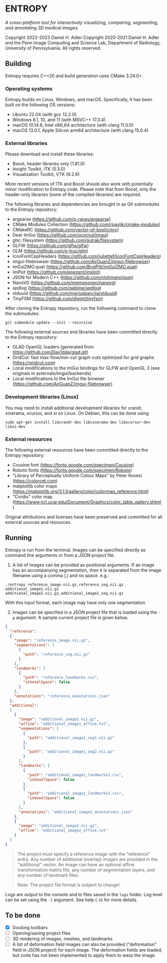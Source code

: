 # ENTROPY

*A cross-platform tool for interactively visualizing, comparing, segmenting, and annotating 3D medical images.*

Copyright 2022-2023 Daniel H. Adler
Copyright 2020-2021 Daniel H. Adler and the Penn Image Computing and Science Lab, Department of Radiology, University of Pennsylvania.
All rights reserved.


## Building

Entropy requires C++20 and build generation uses CMake 3.24.0+.

### Operating systems
Entropy builds on Linux, Windows, and macOS. Specifically, it has been built on the following OS versions:

* Ubuntu 22.04 (with gcc 12.2.0)
* Windows 8.1, 10, and 11 (with MSVC++ 17.3.4)
* macOS 10.14.6, Intel x86_64 architecture (with clang 11.0.0)
* macOS 13.0.1, Apple Silicon arm64 architecture (with clang 15.0.4)

### External libraries
Please download and install these libraries:

* Boost, header libraries only (1.81.0)
* Insight Toolkit, ITK (5.3.0)
* Visualization Toolkit, VTK (9.2.6)

More recent versions of ITK and Boost should also work with potentially minor modification to Entropy code. Please note that from Boost, only the header-only libraries (none of the compiled libraries) are required.

The following libraries and dependencies are brought in as Git submodules to the Entropy repository:

* argparse (https://github.com/p-ranav/argparse)
* CMake Modules Collection (https://github.com/rpavlik/cmake-modules)
* CMakeRC (https://github.com/vector-of-bool/cmrc)
* Dear ImGui (https://github.com/ocornut/imgui)
* ghc::filesystem (https://github.com/gulrak/filesystem)
* GLFW (https://github.com/glfw/glfw)
* GLM (https://github.com/g-truc/glm)
* IconFontCppHeaders (https://github.com/juliettef/IconFontCppHeaders)
* imgui-filebrowser (https://github.com/AirGuanZ/imgui-filebrowser)
* imGuIZMO.quat (https://github.com/BrutPitt/imGuIZMO.quat)
* ImPlot (https://github.com/epezent/implot)
* JSON for Modern C++ (https://github.com/nlohmann/json)
* NanoVG (https://github.com/memononen/nanovg)
* spdlog (https://github.com/gabime/spdlog)
* stduuid (https://github.com/mariusbancila/stduuid)
* TinyFSM (https://github.com/digint/tinyfsm)

After cloning the Entropy repository, run the folllowing command to clone the submodules:

`git submodule update --init --recursive`


The following external sources and libraries have been committed directly to the Entropy repository:

* GLAD OpenGL loaders (generated from https://github.com/Dav1dde/glad.git)
* GridCut: fast max-flow/min-cut graph-cuts optimized for grid graphs (https://gridcut.com)
* Local modifications to the ImGui bindings for GLFW and OpenGL 3 (see originals in externals/imgui/backends)
* Local modifications to the ImGui file browser (https://github.com/AirGuanZ/imgui-filebrowser)


### Development libraries (Linux)

You may need to install additional development libraries for xrandr, xinerama, xcursor, and xi on Linux. On Debian, this can be done using

`sudo apt-get install libxrandr-dev libxinerama-dev libxcursor-dev libxi-dev`


### External resources
The following external resources have been committed directly to the Entropy repository:

* Cousine font (https://fonts.google.com/specimen/Cousine)
* Roboto fonts (https://fonts.google.com/specimen/Roboto)
* "Library of Perceptually Uniform Colour Maps" by Peter Kovesi (https://colorcet.com)
* matplotlib color maps (https://matplotlib.org/3.1.1/gallery/color/colormap_reference.html)
* "Cividis" color map (https://www.ncl.ucar.edu/Document/Graphics/color_table_gallery.shtml)

Original attributions and licenses have been preserved and committed for all external sources and resources.


## Running

Entropy is run from the terminal. Images can be specified directly as command line arguments or from a JSON project file.

1. A list of images can be provided as positional arguments. If an image has an accompanying segmentation, then it is separated from the image filename using a comma (,) and no space. e.g.:

`./entropy reference_image.nii.gz,reference_seg.nii.gz additional_image1.nii.gz additional_image2.nii.gz,additional_image2_seg.nii.gz`

With this input format, each image may have only one segmentation.

2. Images can be specified in a JSON project file that is loaded using the `-p` argument. A sample current project file is given below.

```json
{
  "reference":
  {
    "image": "reference_image.nii.gz",
    "segmentations": [
      {
        "path": "reference_seg.nii.gz"
      }
    ],
    "landmarks": [
      {
        "path": "reference_landmarks.csv",
        "inVoxelSpace": false
      }
    ],
    "annotations": "reference_annotations.json"
  },
  "additional":
  [
    {
      "image": "additional_image1.nii.gz",
      "affine": "additional_image1_affine.txt",
      "segmentations": [
        {
          "path": "additional_image1_seg1.nii.gz"
        },
        {
          "path": "additional_image1_seg2.nii.gz"
        }
      ],
      "landmarks": [
        {
          "path": "additional_image1_landmarks1.csv",
          "inVoxelSpace": false
        },
        {
          "path": "additional_image1_landmarks2.csv",
          "inVoxelSpace": false
        }
      ],
      "annotations": "additional_image1_annotations.json"
    },
    {
      "image": "additional_image2.nii.gz",
      "affine": "additional_image2_affine.txt"
    }
  ]
}
```

> The project must specify a reference image with the "reference" entry. Any number of additional (overlay) images are provided in the "additional" vector. An image can have an optional affine transformation matrix file, any number of segmentation layers, and any number of landmark files.

> Note: The project file format is subject to change!

Logs are output to the console and to files saved in the `logs` folder. Log level can be set using the `-l` argument. See help (`-h`) for more details.


## To be done
- [X] Docking toolbars
- [ ] Opening/saving project files
- [ ] 3D rendering of images, meshes, and landmarks
- [ ] A list of deformation field images can also be provided ("deformation" field in JSON project) for each image. The deformation fields are loaded, but code has not been implemented to apply them to warp the image.
